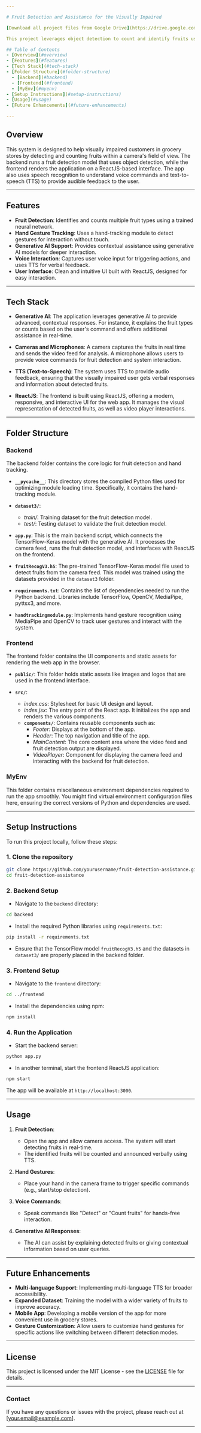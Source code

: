 ```yaml
---

# Fruit Detection and Assistance for the Visually Impaired

[Download all project files from Google Drive](https://drive.google.com/drive/folders/1A-d76iUM-7fFsvNVw66uvY0s1mMz7atz?usp=sharing) *(Due to large file sizes, the complete dataset, model, and other assets can be downloaded from this link.)*

This project leverages object detection to count and identify fruits using camera input, aimed at assisting visually impaired individuals in grocery stores. The application integrates a TensorFlow-Keras model for fruit detection, MediaPipe's hand-tracking for gesture recognition, and generative AI for providing additional assistance and instructions. The user interacts with the system via voice commands, and the app responds with text-to-speech (TTS) feedback.

## Table of Contents
- [Overview](#overview)
- [Features](#features)
- [Tech Stack](#tech-stack)
- [Folder Structure](#folder-structure)
  - [Backend](#backend)
  - [Frontend](#frontend)
  - [MyEnv](#myenv)
- [Setup Instructions](#setup-instructions)
- [Usage](#usage)
- [Future Enhancements](#future-enhancements)

---
```


## Overview

This system is designed to help visually impaired customers in grocery stores by detecting and counting fruits within a camera's field of view. The backend runs a fruit detection model that uses object detection, while the frontend renders the application on a ReactJS-based interface. The app also uses speech recognition to understand voice commands and text-to-speech (TTS) to provide audible feedback to the user.

---

## Features

- **Fruit Detection**: Identifies and counts multiple fruit types using a trained neural network.
- **Hand Gesture Tracking**: Uses a hand-tracking module to detect gestures for interaction without touch.
- **Generative AI Support**: Provides contextual assistance using generative AI models for deeper interaction.
- **Voice Interaction**: Captures user voice input for triggering actions, and uses TTS for verbal feedback.
- **User Interface**: Clean and intuitive UI built with ReactJS, designed for easy interaction.

---

## Tech Stack

- **Generative AI**: The application leverages generative AI to provide advanced, contextual responses. For instance, it explains the fruit types or counts based on the user's command and offers additional assistance in real-time.
  
- **Cameras and Microphones**: A camera captures the fruits in real time and sends the video feed for analysis. A microphone allows users to provide voice commands for fruit detection and system interaction.

- **TTS (Text-to-Speech)**: The system uses TTS to provide audio feedback, ensuring that the visually impaired user gets verbal responses and information about detected fruits.

- **ReactJS**: The frontend is built using ReactJS, offering a modern, responsive, and interactive UI for the web app. It manages the visual representation of detected fruits, as well as video player interactions.

---

## Folder Structure

### Backend
The backend folder contains the core logic for fruit detection and hand tracking. 

- **`__pycache__`**: This directory stores the compiled Python files used for optimizing module loading time. Specifically, it contains the hand-tracking module.

- **`dataset3/`**: 
  - *train/*: Training dataset for the fruit detection model.
  - *test/*: Testing dataset to validate the fruit detection model.

- **`app.py`**: This is the main backend script, which connects the TensorFlow-Keras model with the generative AI. It processes the camera feed, runs the fruit detection model, and interfaces with ReactJS on the frontend.

- **`fruitRecogV3.h5`**: The pre-trained TensorFlow-Keras model file used to detect fruits from the camera feed. This model was trained using the datasets provided in the `dataset3` folder.

- **`requirements.txt`**: Contains the list of dependencies needed to run the Python backend. Libraries include TensorFlow, OpenCV, MediaPipe, pyttsx3, and more.

- **`handtrackingmodule.py`**: Implements hand gesture recognition using MediaPipe and OpenCV to track user gestures and interact with the system.

### Frontend
The frontend folder contains the UI components and static assets for rendering the web app in the browser.

- **`public/`**: This folder holds static assets like images and logos that are used in the frontend interface.

- **`src/`**:
  - *index.css*: Stylesheet for basic UI design and layout.
  - *index.jsx*: The entry point of the React app. It initializes the app and renders the various components.
  - **`components/`**: Contains reusable components such as:
    - *Footer*: Displays at the bottom of the app.
    - *Header*: The top navigation and title of the app.
    - *MainContent*: The core content area where the video feed and fruit detection output are displayed.
    - *VideoPlayer*: Component for displaying the camera feed and interacting with the backend for fruit detection.

### MyEnv
This folder contains miscellaneous environment dependencies required to run the app smoothly. You might find virtual environment configuration files here, ensuring the correct versions of Python and dependencies are used.

---

## Setup Instructions

To run this project locally, follow these steps:

### 1. Clone the repository
```bash
git clone https://github.com/yourusername/fruit-detection-assistance.git
cd fruit-detection-assistance
```

### 2. Backend Setup
- Navigate to the `backend` directory:
```bash
cd backend
```

- Install the required Python libraries using `requirements.txt`:
```bash
pip install -r requirements.txt
```

- Ensure that the TensorFlow model `fruitRecogV3.h5` and the datasets in `dataset3/` are properly placed in the backend folder.

### 3. Frontend Setup
- Navigate to the `frontend` directory:
```bash
cd ../frontend
```

- Install the dependencies using npm:
```bash
npm install
```

### 4. Run the Application
- Start the backend server:
```bash
python app.py
```

- In another terminal, start the frontend ReactJS application:
```bash
npm start
```

The app will be available at `http://localhost:3000`.

---

## Usage

1. **Fruit Detection**: 
   - Open the app and allow camera access. The system will start detecting fruits in real-time.
   - The identified fruits will be counted and announced verbally using TTS.

2. **Hand Gestures**: 
   - Place your hand in the camera frame to trigger specific commands (e.g., start/stop detection).

3. **Voice Commands**: 
   - Speak commands like "Detect" or "Count fruits" for hands-free interaction.

4. **Generative AI Responses**:
   - The AI can assist by explaining detected fruits or giving contextual information based on user queries.

---

## Future Enhancements

- **Multi-language Support**: Implementing multi-language TTS for broader accessibility.
- **Expanded Dataset**: Training the model with a wider variety of fruits to improve accuracy.
- **Mobile App**: Developing a mobile version of the app for more convenient use in grocery stores.
- **Gesture Customization**: Allow users to customize hand gestures for specific actions like switching between different detection modes.

---

## License

This project is licensed under the MIT License - see the [LICENSE](LICENSE) file for details.

---

### Contact
If you have any questions or issues with the project, please reach out at [your.email@example.com].

---

